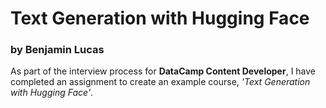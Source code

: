 # Text Generation with Hugging Face
### by Benjamin Lucas

As part of the interview process for **DataCamp Content Developer**, I have completed an assignment to create an example course, *'Text Generation with Hugging Face'*.

